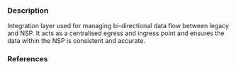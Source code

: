### Description

Integration layer used for managing bi-directional data flow between legacy and NSP. It acts as a centralised egress and ingress point and ensures the data within the NSP is consistent and accurate.

### References
